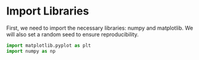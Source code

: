 # Import Libraries

First, we need to import the necessary libraries: numpy and matplotlib. We will also set a random seed to ensure reproducibility.

```python
import matplotlib.pyplot as plt
import numpy as np
```
